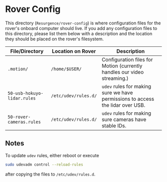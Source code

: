 # Rover Config

This directory (`Resurgence/rover-config`) is where configuration files
for the rover's onboard computer should live. If you add any
configuration files to this directory, please list them below with a
description and the location they should be placed on the rover's
filesystem.

| **File/Directory**          | **Location on Rover** | **Description**                                                                |
| -----------------           | --------------------  | --------------                                                                 |
| `.motion/`                  | `/home/$USER/`        | Configuration files for Motion (currently handles our video streaming.)        |
| `50-usb-hokuyo-lidar.rules` | `/etc/udev/rules.d/`  | `udev` rules for making sure we have permissions to access the lidar over USB. |
| `50-rover-cameras.rules`    | `/etc/udev/rules.d/`  | `udev` rules for making sure cameras have stable IDs.                          |

## Notes

To update `udev` rules, either reboot or execute
```bash
sudo udevadm control --reload-rules
```
after copying the files to `/etc/udev/rules.d`.
